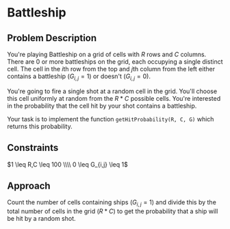 # Battleship

## Problem Description

You're playing Battleship on a grid of cells with $R$ rows and $C$ columns. There are 0 or more battleships on the grid, each occupying a single distinct cell. The cell in the $i\text{th}$ row from the top and $j\text{th}$ column from the left either contains a battleship ($G_{i,j}=1$) or doesn't ($G_{i,j}=0$).

You're going to fire a single shot at a random cell in the grid. You'll choose this cell uniformly at random from the $R*C$ possible cells. You're interested in the probability that the cell hit by your shot contains a battleship.

Your task is to implement the function ```getHitProbability(R, C, G)``` which returns this probability.

## Constraints

$1 \leq R,C \leq 100 \\\\ 0 \leq G_{i,j} \leq 1$

## Approach

Count the number of cells containing ships ($G_{i,j}=1$) and divide this by the total number of cells in the grid ($R*C$) to get the probability that a ship will be hit by a random shot.